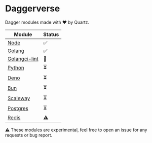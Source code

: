 # Daggerverse

Dagger modules made with ❤️ by Quartz.

| Module                           | Status |
|----------------------------------|--------|
| [Node](./node)                   | ✅      |
| [Golang](./golang)               | ✅      |
| [Golangci-lint](./golangci-lint) | 🚧     |
| [Python](./python)               | ⏳      |
| [Deno](./deno)                   | ⏳      |
| [Bun](./bun)                     | ⏳      |
| [Scaleway](./scaleway)           | ⏳      |
| [Postgres](./postgres)           | ⏳      |
| [Redis](./redis)                 | ⚠️     |

⚠️ These modules are experimental, feel free to open an issue for any requests or bug report.

